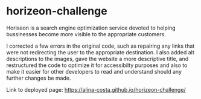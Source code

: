 # horizeon-challenge
Horiseon is a search engine optimization service devoted to helping bussinesses become more visible to the appropriate customers.  

I corrected a few errors in the original code, such as repairing any links that were not redirecting the user to the appropriate destination. I also added alt descriptions to the images, gave the website a more descriptive title, and restructured the code to optimize it for accessibilty purposes and also to make it easier for other developers to read and understand should any further changes be made. 

Link to deployed page: https://alina-costa.github.io/horizeon-challenge/